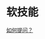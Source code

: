 # 软技能

[如何提问？](https://github.com/ryanhanwu/How-To-Ask-Questions-The-Smart-Way/blob/main/README-zh_CN.md)

